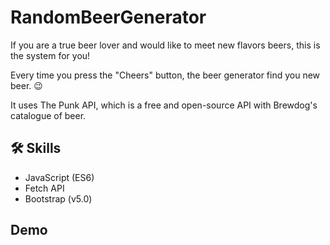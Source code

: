 # RandomBeerGenerator
If you are a true beer lover and would like to meet new flavors beers, this is the system for you!

Every time you press the "Cheers" button, the  beer generator find you new beer. 😉

It uses The Punk API, which is a free and open-source API with Brewdog's catalogue of beer.

## 🛠 Skills
* JavaScript (ES6)
* Fetch API
* Bootstrap (v5.0)

## Demo



